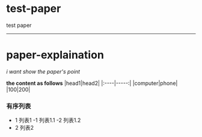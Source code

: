# test-paper
test paper
***
# paper-explaination
*i want show the paper's point*

**the content as follows**
|head1|head2|
|:----|-----:|
|computer|phone|
|100|200|

### 有序列表
- 1 列表1
  -1 列表1.1
  -2 列表1.2
- 2 列表2
